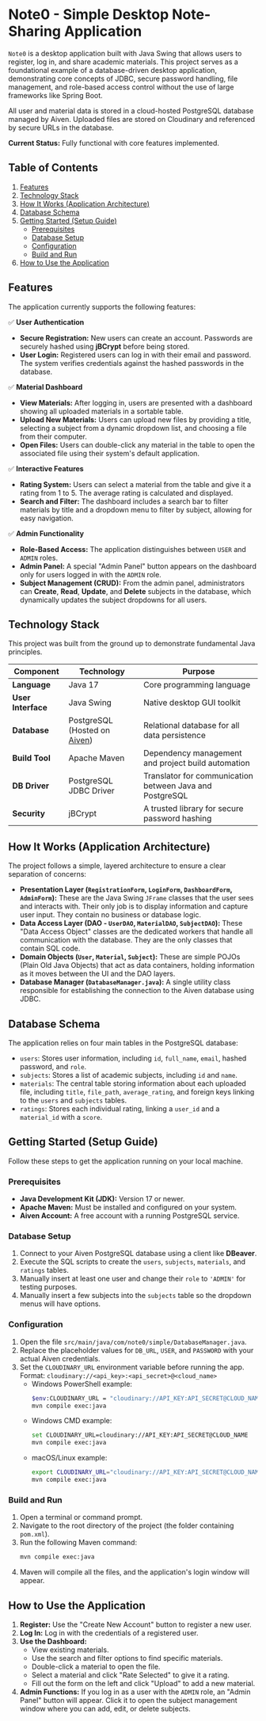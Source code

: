 # Note0 - Simple Desktop Note-Sharing Application

`Note0` is a desktop application built with Java Swing that allows users to register, log in, and share academic materials. This project serves as a foundational example of a database-driven desktop application, demonstrating core concepts of JDBC, secure password handling, file management, and role-based access control without the use of large frameworks like Spring Boot.

All user and material data is stored in a cloud-hosted PostgreSQL database managed by Aiven. Uploaded files are stored on Cloudinary and referenced by secure URLs in the database.

**Current Status:** Fully functional with core features implemented.

## Table of Contents
1.  [Features](#features)
2.  [Technology Stack](#technology-stack)
3.  [How It Works (Application Architecture)](#how-it-works-application-architecture)
4.  [Database Schema](#database-schema)
5.  [Getting Started (Setup Guide)](#getting-started-setup-guide)
    *   [Prerequisites](#prerequisites)
    *   [Database Setup](#database-setup)
    *   [Configuration](#configuration)
    *   [Build and Run](#build-and-run)
6.  [How to Use the Application](#how-to-use-the-application)

## Features

The application currently supports the following features:

✅ **User Authentication**
-   **Secure Registration:** New users can create an account. Passwords are securely hashed using **jBCrypt** before being stored.
-   **User Login:** Registered users can log in with their email and password. The system verifies credentials against the hashed passwords in the database.

✅ **Material Dashboard**
-   **View Materials:** After logging in, users are presented with a dashboard showing all uploaded materials in a sortable table.
-   **Upload New Materials:** Users can upload new files by providing a title, selecting a subject from a dynamic dropdown list, and choosing a file from their computer.
-   **Open Files:** Users can double-click any material in the table to open the associated file using their system's default application.

✅ **Interactive Features**
-   **Rating System:** Users can select a material from the table and give it a rating from 1 to 5. The average rating is calculated and displayed.
-   **Search and Filter:** The dashboard includes a search bar to filter materials by title and a dropdown menu to filter by subject, allowing for easy navigation.

✅ **Admin Functionality**
-   **Role-Based Access:** The application distinguishes between `USER` and `ADMIN` roles.
-   **Admin Panel:** A special "Admin Panel" button appears on the dashboard only for users logged in with the `ADMIN` role.
-   **Subject Management (CRUD):** From the admin panel, administrators can **Create**, **Read**, **Update**, and **Delete** subjects in the database, which dynamically updates the subject dropdowns for all users.

## Technology Stack

This project was built from the ground up to demonstrate fundamental Java principles.

| Component      | Technology                                                | Purpose                                           |
|----------------|-----------------------------------------------------------|---------------------------------------------------|
| **Language**   | Java 17                                                   | Core programming language                         |
| **User Interface**| Java Swing                                                | Native desktop GUI toolkit                        |
| **Database**   | PostgreSQL (Hosted on [Aiven](https://aiven.io/))         | Relational database for all data persistence      |
| **Build Tool** | Apache Maven                                              | Dependency management and project build automation|
| **DB Driver**  | PostgreSQL JDBC Driver                                    | Translator for communication between Java and PostgreSQL|
| **Security**   | jBCrypt                                                   | A trusted library for secure password hashing     |

## How It Works (Application Architecture)

The project follows a simple, layered architecture to ensure a clear separation of concerns:

-   **Presentation Layer (`RegistrationForm`, `LoginForm`, `DashboardForm`, `AdminForm`):** These are the Java Swing `JFrame` classes that the user sees and interacts with. Their only job is to display information and capture user input. They contain no business or database logic.
-   **Data Access Layer (DAO - `UserDAO`, `MaterialDAO`, `SubjectDAO`):** These "Data Access Object" classes are the dedicated workers that handle all communication with the database. They are the only classes that contain SQL code.
-   **Domain Objects (`User`, `Material`, `Subject`):** These are simple POJOs (Plain Old Java Objects) that act as data containers, holding information as it moves between the UI and the DAO layers.
-   **Database Manager (`DatabaseManager.java`):** A single utility class responsible for establishing the connection to the Aiven database using JDBC.

## Database Schema

The application relies on four main tables in the PostgreSQL database:
-   `users`: Stores user information, including `id`, `full_name`, `email`, hashed password, and `role`.
-   `subjects`: Stores a list of academic subjects, including `id` and `name`.
-   `materials`: The central table storing information about each uploaded file, including `title`, `file_path`, `average_rating`, and foreign keys linking to the `users` and `subjects` tables.
-   `ratings`: Stores each individual rating, linking a `user_id` and a `material_id` with a `score`.

## Getting Started (Setup Guide)

Follow these steps to get the application running on your local machine.

### Prerequisites
-   **Java Development Kit (JDK):** Version 17 or newer.
-   **Apache Maven:** Must be installed and configured on your system.
-   **Aiven Account:** A free account with a running PostgreSQL service.

### Database Setup
1.  Connect to your Aiven PostgreSQL database using a client like **DBeaver**.
2.  Execute the SQL scripts to create the `users`, `subjects`, `materials`, and `ratings` tables.
3.  Manually insert at least one user and change their `role` to `'ADMIN'` for testing purposes.
4.  Manually insert a few subjects into the `subjects` table so the dropdown menus will have options.

### Configuration
1.  Open the file `src/main/java/com/note0/simple/DatabaseManager.java`.
2.  Replace the placeholder values for `DB_URL`, `USER`, and `PASSWORD` with your actual Aiven credentials.
3.  Set the `CLOUDINARY_URL` environment variable before running the app. Format: `cloudinary://<api_key>:<api_secret>@<cloud_name>`
    - Windows PowerShell example:
      ```bash
      $env:CLOUDINARY_URL = "cloudinary://API_KEY:API_SECRET@CLOUD_NAME"
      mvn compile exec:java
      ```
    - Windows CMD example:
      ```bash
      set CLOUDINARY_URL=cloudinary://API_KEY:API_SECRET@CLOUD_NAME
      mvn compile exec:java
      ```
    - macOS/Linux example:
      ```bash
      export CLOUDINARY_URL="cloudinary://API_KEY:API_SECRET@CLOUD_NAME"
      mvn compile exec:java
      ```

### Build and Run
1.  Open a terminal or command prompt.
2.  Navigate to the root directory of the project (the folder containing `pom.xml`).
3.  Run the following Maven command:
    ```bash
    mvn compile exec:java
    ```
4.  Maven will compile all the files, and the application's login window will appear.

## How to Use the Application

1.  **Register:** Use the "Create New Account" button to register a new user.
2.  **Log In:** Log in with the credentials of a registered user.
3.  **Use the Dashboard:**
    *   View existing materials.
    *   Use the search and filter options to find specific materials.
    *   Double-click a material to open the file.
    *   Select a material and click "Rate Selected" to give it a rating.
    *   Fill out the form on the left and click "Upload" to add a new material.
4.  **Admin Functions:** If you log in as a user with the `ADMIN` role, an "Admin Panel" button will appear. Click it to open the subject management window where you can add, edit, or delete subjects.
